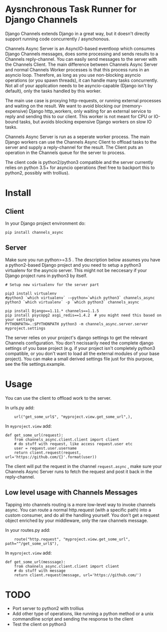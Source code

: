 # Aysnchronous Task Runner for Django Channels

Django Channels extends Django in a great way, but it doesn't directly support running code 
concurrently / asynchonous.

Channels Async Server is an AsyncIO-based eventloop which consumes Django Channels messages,
does some processing and sends results to a Channels reply-channel. You can easily send 
messages to the server with the Channels Client. The main difference between Channels 
Async Server and normal Channels Worker processes is that this process runs in an asyncio 
loop. Therefore, as long as you use non-blocking asyncio operations (or you spawn threads),
it can handle many tasks concurrently. Not all of your application needs to be asyncio-capable
(Django isn't by default), only the tasks handled by this worker.

The main use case is proxying http-requests, or running external processes and waiting on the 
result. We want to avoid blocking our (memory-expensive) Django http_workers, only waiting 
for an external service to reply and sending this to our client. This worker is not meant 
for CPU or IO-bound tasks, but avoids blocking expensive Django workers on slow IO tasks.

Channels Async Server is run as a seperate worker process. The main Django workers can use the
Channels Async Client to offload tasks to the server and supply a reply-channel for the result. 
The Client puts an operation in the Channels queue for the server to process.

The client code is python2/python3 compatible and the server currently relies on python 3.5+
for asyncio operations (feel free to backport this to python2, possibly with trollius).

# Install

## Client

In your Django project environment do:

```
pip install channels_async
```

## Server

Make sure you run python>=3.5 . The description below assumes you have a python2-based Django
project and you need to setup a python3 virtualenv for the asyncio server. This might not be
neccesary if your Django project runs in python3 by itself.

```
# Setup new virtualenv for the server part

pip3 install virtualenv
#python3 `which virtualenv` -—python=`which python3` channels_async
python3 `which virtualenv` -p `which python3` channels_async

pip install Django==1.11.* channels==1.1.5
pip install psycopg2 asgi_redis==1.4.2  # you might need this based on your settings
PYTHONPATH=.:$PYTHONPATH python3 -m channels_async.server.server myproject.settings
```

The server relies on your project's django settings to get the relevant Channels configuration. 
You don't necissarily need the complete django settings of you base project (e.g. if your project
isn't completely python3 compatible, or you don't want to load all the external modules of your
base project). You can make a small derived settings file just for this purpose, see 
the file settings.example.

# Usage

You can use the client to offload work to the server.

In urls.py add:

```
    url("get_some_url$", "myproject.view.get_some_url",),
```

In `myproject.view` add:

```
def get_some_url(request):
    from channels_async.client.client import client
    # do stuff with request, like access request.user etc
    user = request.user.username
    return client.request(request, url='https://github.com/{}'.format(user))
```

The client will put the request in the channel `request.async` , make sure your Channels Async
Server runs to fetch the request and post it back in the reply-channel.

## Low level usage with Channels Messages

Tapping into channels routing is a more low-level way to invoke channels async. You can 
route a normal http.request (with a specific path) into a custom consumer, and do all the 
handling yourself. You don't get a request object enriched by your middleware, only the
raw channels message.

In your routes.py add:

```
    route("http.request", "myproject.view.get_some_url", path="^/get_some_url$"),
```

In `myproject.view` add:

```
def get_some_url(messsage):
    from channels_async.client.client import client
    # do stuff with message
    return client.request(message, url='https://github.com/')
```

# TODO

- Port server to python2 with trollius
- Add other type of operations, like running a python method or a unix commandline script
  and sending the response to the client
- Test the client on python3
